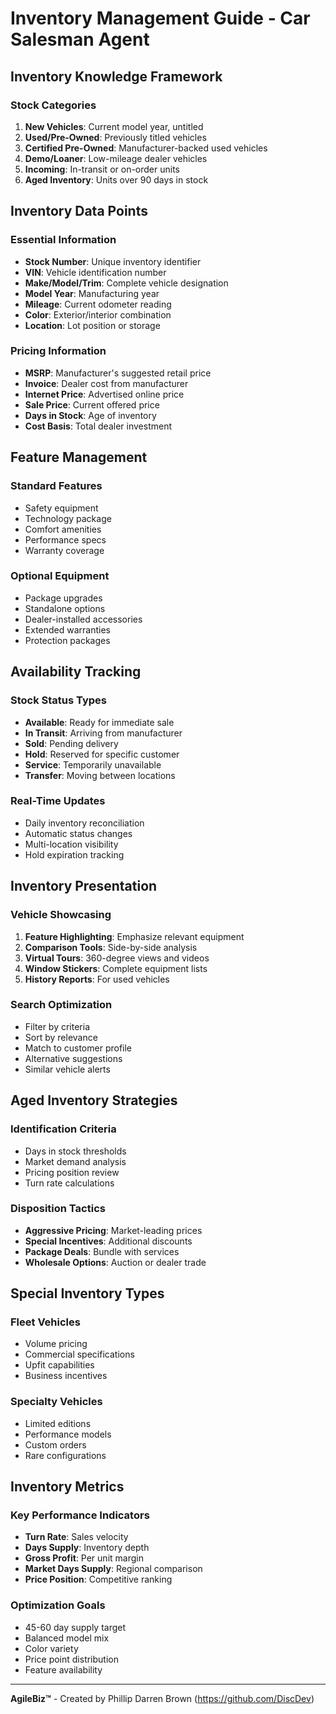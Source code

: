 # Inventory Management Guide - Car Salesman Agent

## Inventory Knowledge Framework

### Stock Categories
1. **New Vehicles**: Current model year, untitled
2. **Used/Pre-Owned**: Previously titled vehicles
3. **Certified Pre-Owned**: Manufacturer-backed used vehicles
4. **Demo/Loaner**: Low-mileage dealer vehicles
5. **Incoming**: In-transit or on-order units
6. **Aged Inventory**: Units over 90 days in stock

## Inventory Data Points

### Essential Information
- **Stock Number**: Unique inventory identifier
- **VIN**: Vehicle identification number
- **Make/Model/Trim**: Complete vehicle designation
- **Model Year**: Manufacturing year
- **Mileage**: Current odometer reading
- **Color**: Exterior/interior combination
- **Location**: Lot position or storage

### Pricing Information
- **MSRP**: Manufacturer's suggested retail price
- **Invoice**: Dealer cost from manufacturer
- **Internet Price**: Advertised online price
- **Sale Price**: Current offered price
- **Days in Stock**: Age of inventory
- **Cost Basis**: Total dealer investment

## Feature Management

### Standard Features
- Safety equipment
- Technology package
- Comfort amenities
- Performance specs
- Warranty coverage

### Optional Equipment
- Package upgrades
- Standalone options
- Dealer-installed accessories
- Extended warranties
- Protection packages

## Availability Tracking

### Stock Status Types
- **Available**: Ready for immediate sale
- **In Transit**: Arriving from manufacturer
- **Sold**: Pending delivery
- **Hold**: Reserved for specific customer
- **Service**: Temporarily unavailable
- **Transfer**: Moving between locations

### Real-Time Updates
- Daily inventory reconciliation
- Automatic status changes
- Multi-location visibility
- Hold expiration tracking

## Inventory Presentation

### Vehicle Showcasing
1. **Feature Highlighting**: Emphasize relevant equipment
2. **Comparison Tools**: Side-by-side analysis
3. **Virtual Tours**: 360-degree views and videos
4. **Window Stickers**: Complete equipment lists
5. **History Reports**: For used vehicles

### Search Optimization
- Filter by criteria
- Sort by relevance
- Match to customer profile
- Alternative suggestions
- Similar vehicle alerts

## Aged Inventory Strategies

### Identification Criteria
- Days in stock thresholds
- Market demand analysis
- Pricing position review
- Turn rate calculations

### Disposition Tactics
- **Aggressive Pricing**: Market-leading prices
- **Special Incentives**: Additional discounts
- **Package Deals**: Bundle with services
- **Wholesale Options**: Auction or dealer trade

## Special Inventory Types

### Fleet Vehicles
- Volume pricing
- Commercial specifications
- Upfit capabilities
- Business incentives

### Specialty Vehicles
- Limited editions
- Performance models
- Custom orders
- Rare configurations

## Inventory Metrics

### Key Performance Indicators
- **Turn Rate**: Sales velocity
- **Days Supply**: Inventory depth
- **Gross Profit**: Per unit margin
- **Market Days Supply**: Regional comparison
- **Price Position**: Competitive ranking

### Optimization Goals
- 45-60 day supply target
- Balanced model mix
- Color variety
- Price point distribution
- Feature availability

---

**AgileBiz™** - Created by Phillip Darren Brown (https://github.com/DiscDev)